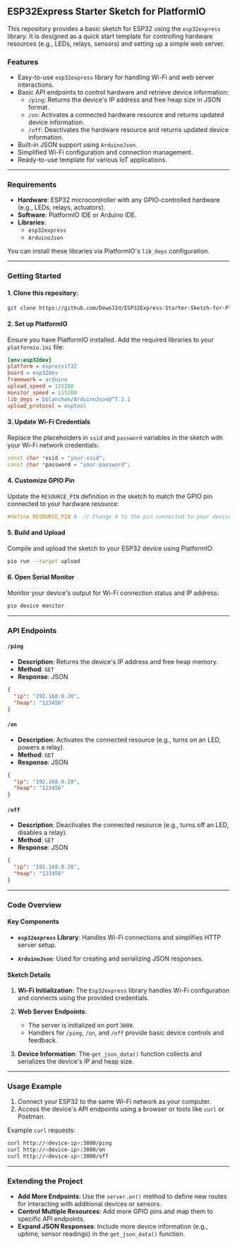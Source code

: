 

## ESP32Express Starter Sketch for PlatformIO

This repository provides a basic sketch for ESP32 using the `esp32express` library. It is designed as a quick start template for controlling hardware resources (e.g., LEDs, relays, sensors) and setting up a simple web server.

### Features

- Easy-to-use `esp32express` library for handling Wi-Fi and web server interactions.
- Basic API endpoints to control hardware and retrieve device information:
  - `/ping`: Returns the device's IP address and free heap size in JSON format.
  - `/on`: Activates a connected hardware resource and returns updated device information.
  - `/off`: Deactivates the hardware resource and returns updated device information.
- Built-in JSON support using `ArduinoJson`.
- Simplified Wi-Fi configuration and connection management.
- Ready-to-use template for various IoT applications.

---

### Requirements

- **Hardware**: ESP32 microcontroller with any GPIO-controlled hardware (e.g., LEDs, relays, actuators).
- **Software**: PlatformIO IDE or Arduino IDE.
- **Libraries**:
  - `esp32express`
  - `ArduinoJson`

You can install these libraries via PlatformIO's `lib_deps` configuration.

---

### Getting Started

#### 1. Clone this repository:
```bash
git clone https://github.com/Dewo72d/ESP32Express-Starter-Sketch-for-PlatformIO
```

#### 2. Set up PlatformIO

Ensure you have PlatformIO installed. Add the required libraries to your `platformio.ini` file:
```ini
[env:esp32dev]
platform = espressif32
board = esp32dev
framework = arduino
upload_speed = 115200
monitor_speed = 115200
lib_deps = bblanchon/ArduinoJson@^7.2.1
upload_protocol = esptool
```

#### 3. Update Wi-Fi Credentials

Replace the placeholders in `ssid` and `password` variables in the sketch with your Wi-Fi network credentials:
```cpp
const char *ssid = "your-ssid";
const char *password = "your-password";
```

#### 4. Customize GPIO Pin

Update the `RESOURCE_PIN` definition in the sketch to match the GPIO pin connected to your hardware resource:
```cpp
#define RESOURCE_PIN 4  // Change 4 to the pin connected to your device
```

#### 5. Build and Upload

Compile and upload the sketch to your ESP32 device using PlatformIO:
```bash
pio run --target upload
```

#### 6. Open Serial Monitor

Monitor your device's output for Wi-Fi connection status and IP address:
```bash
pio device monitor
```

---

### API Endpoints

#### `/ping`
- **Description**: Returns the device's IP address and free heap memory.
- **Method**: `GET`
- **Response**: JSON
```json
{
  "ip": "192.168.0.20",
  "heap": "123456"
}
```

#### `/on`
- **Description**: Activates the connected resource (e.g., turns on an LED, powers a relay).
- **Method**: `GET`
- **Response**: JSON
```json
{
  "ip": "192.168.0.20",
  "heap": "123456"
}
```

#### `/off`
- **Description**: Deactivates the connected resource (e.g., turns off an LED, disables a relay).
- **Method**: `GET`
- **Response**: JSON
```json
{
  "ip": "192.168.0.20",
  "heap": "123456"
}
```

---

### Code Overview

#### Key Components

- **`esp32express` Library**:
  Handles Wi-Fi connections and simplifies HTTP server setup.

- **`ArduinoJson`**:
  Used for creating and serializing JSON responses.

#### Sketch Details

1. **Wi-Fi Initialization**:
   The `Esp32express` library handles Wi-Fi configuration and connects using the provided credentials.

2. **Web Server Endpoints**:
   - The server is initialized on port `3000`.
   - Handlers for `/ping`, `/on`, and `/off` provide basic device controls and feedback.

3. **Device Information**:
   The `get_json_data()` function collects and serializes the device's IP and heap size.

---

### Usage Example

1. Connect your ESP32 to the same Wi-Fi network as your computer.
2. Access the device's API endpoints using a browser or tools like `curl` or Postman.

Example `curl` requests:
```bash
curl http://<device-ip>:3000/ping
curl http://<device-ip>:3000/on
curl http://<device-ip>:3000/off
```

---

### Extending the Project

- **Add More Endpoints**:
  Use the `server.on()` method to define new routes for interacting with additional devices or sensors.
- **Control Multiple Resources**:
  Add more GPIO pins and map them to specific API endpoints.
- **Expand JSON Responses**:
  Include more device information (e.g., uptime, sensor readings) in the `get_json_data()` function.
